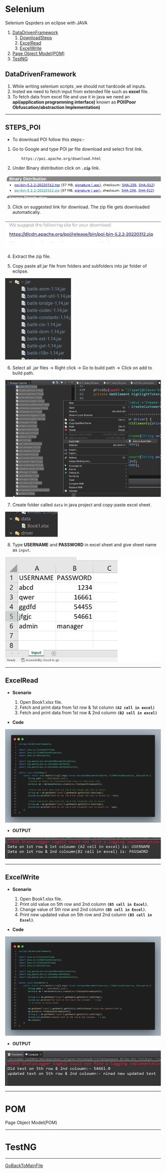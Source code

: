 # Selenium
Selenium Qspiders on eclipse with JAVA

1.  [DataDrivenFramework](#DataDrivenFramework)
    1. [DownloadSteps](#STEPS_POI)
    2. [ExcelRead](#ExcelRead)
    3. [ExcelWrite](#ExcelWrite)
1.  [Page Object Model(POM)](#POM)
1.  [TestNG](#testng)

## DataDrivenFramework

1. While writing selenium scripts ,we should not hardcode all inputs.
2. Insted we need to fetch input from extended file such as **excel** file.
3. To fetch data from excel file and use it in java we need an **api(application programming interface)** known as **POI(Poor Obfuscation/abstraction Implementation)** 

***********************************
## STEPS_POI
- To download POI follow this steps:-
1. Go to Google and type POI jar file download and select first link.
    ```
        https://poi.apache.org/download.html
    ```
2. Under Binary distribution click on **`.zip`** link.

![SS_BinaryDistribution](GitImages/SS_BinaryDistribution.jpg)

3. Click on suggested link for download. The zip file gets downloaded automatically.

![SS_SuggestedLink](GitImages/SS_SuggestedLink.jpg)

4. Extract the zip file.

5. Copy paste all jar file from folders and subfolders into jar folder of eclipse.

![SS_jarFolderpaste](GitImages/SS_jarFolderpaste.jpg)

6. Select all .jar files -> Right click -> Go to build path -> Click on add to build path.

![SS_BuildPath](GitImages/SS_BuildPath.jpg)

7. Create folder called `data` in java project and copy-paste excel sheet.

![SS_DATAExcel](GitImages/SS_DATAExcel.jpg)

8. Type **USERNAME** and **PASSWORD** in excel sheet and give sheet name as `input`.

![SS_Book1](GitImages/SS_Book1.jpg)

*******************************
## ExcelRead
- **Scenario**
    1. Open Book1.xlsx file.
    2. Fetch and print data from 1st row & 1st column **`(A2 cell in excel)`**
    3. Fetch and print data from 1st row & 2nd column **`(B2 cell in excel)`**
    
- **Code**

![Code_ExcelRead](GitImages/Code_ExcelRead.png)

- **OUTPUT**

![OUTPUT_ExcelRead](GitImages/SS_ExcelRead.jpg)
*******************************

## ExcelWrite
- **Scenario**
    1. Open Book1.xlsx file.
    2. Print old value on 5th row and 2nd column **`(B5 cell in Excel)`**.
    3. Change value of 5th row and 2nd column **`(B5 cell in Excel)`**.
    4. Print new updated value on 5th row and 2nd column **`(B5 cell in Excel)`**. 

- **Code**

![Code_ExcelWrite](GitImages/Code_ExcelWrite.png)

- **OUTPUT**

![OUTPUT_ExcelWrite](GitImages/SS_ExcelWrite.jpg)

******************************************************************************
# POM
Page Object Model(POM)

******************************************************************************

# TestNG








**************************
[GoBackToMainFile](https://github.com/NinadKarlekar/Selenium/blob/4316f057532f7bd3089d4e841319c5ce03f9b83d/README.md)



